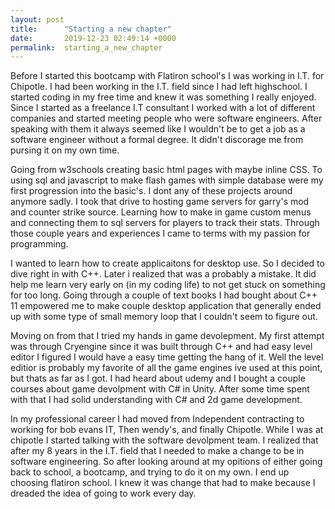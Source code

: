 ```yaml
---
layout: post
title:      "Starting a new chapter"
date:       2019-12-23 02:49:14 +0000
permalink:  starting_a_new_chapter
---
```



Before I started this bootcamp with Flatiron school's I was working in I.T. for Chipotle. I had been working in the I.T. field since I had left highschool. I started coding in my free time and knew it was something I really enjoyed. Since I started as a freelance I.T consultant I worked with a lot of different companies and started meeting people who were software engineers. After speaking with them it always seemed like I wouldn't be to get a job as a software engineer without a formal degree. It didn't discorage me from pursing it on my own time.

Going from w3schools creating basic html pages with maybe inline CSS. To using sql and javascript to make flash games with simple database were my first progression into the basic's. I dont any of these projects around anymore sadly. I took that drive to hosting game servers for garry's mod and counter strike source. Learning how to make in game custom menus and connecting them to sql servers for players to track their stats. Through those couple years and experiences I came to terms with my passion for programming. 

I wanted to learn how to create applicaitons for desktop use. So I decided to dive right in with C++. Later i realized that was a probably a mistake. It did help me learn very early on (in my coding life) to not get stuck on something for too long. Going through a couple of text books I had bought about C++ 11 empowered me to make couple desktop application that generally ended up with some type of small memory loop that I couldn't seem to figure out.

Moving on from that I tried my hands in game devolepment. My first attempt was through Cryengine since it was built through C++ and had easy level editor I figured I would have a easy time getting the hang of it. Well the level editior is probably my favorite of all the game engines ive used at this point, but thats as far as I got. I had heard about udemy and I bought a couple courses about game devolpment with C# in Unity. After some time spent with that I had solid understanding with C# and 2d game development.

In my professional career I had moved from Independent contracting to working for bob evans IT, Then wendy's, and finally Chipotle. While I was at chipotle I started talking with the software devolpment team. I realized that after my 8 years in the I.T. field that I needed to make a change to be in software engineering. So after looking around at my opitions of either going back to school, a bootcamp, and trying to do it on my own. I end up choosing flatiron school. I knew it was change that had to make because I dreaded the idea of going to work every day.

